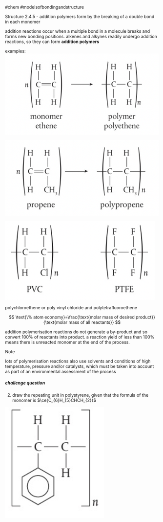 #chem #modelsofbondingandstructure   
  
Structure 2.4.5 - addition polymers form by the breaking of a double bond in each monomer  
  
addition reactions occur when a multiple bond in a molecule breaks and forms new bonding positions. alkenes and alkynes readily undergo addition reactions, so they can form **addition polymers**  
  
examples:  
![ethene to polyethene.png](Media/1%20Structure/1.2/4%20materials/ethene%20to%20polyethene.png)  
  
![propene to polypropene.png](Media/1%20Structure/1.2/4%20materials/propene%20to%20polypropene.png)  
  
![pvc and ptfe.png](Media/1%20Structure/1.2/4%20materials/pvc%20and%20ptfe.png)  
  
polychloroethene or poly vinyl chloride and polytetrafluoroethene  
  
$$  
\text{\% atom economy}=\frac{\text{molar mass of desired product}}{\text{molar mass of all reactants}}  
$$  
  
addition polymerisation reactions do not generate a by-product and so convert 100% of reactants into product. a reaction yield of less than 100% means there is unreacted monomer at the end of the process.   
  
  
> [!NOTE]   
lots of polymerisation reactions also use solvents and conditions of high temperature, pressure and/or catalysts, which must be taken into account as part of an environmental assessment of the process  
  
  
##### challenge question  
2. draw the repeating unit in polystyrene, given that the formula of the monomer is $\ce{C_{6}H_{5}CHCH_{2}}$  
  
![polystyrene.png](Media/1%20Structure/1.2/4%20materials/polystyrene.png)